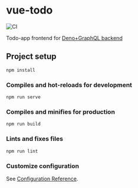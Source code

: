 # vue-todo

![CI](https://github.com/Marcholio/vue-todo/workflows/CI/badge.svg?branch=master)

Todo-app frontend for [Deno+GraphQL backend](https://github.com/Marcholio/deno-graphql-server)

## Project setup

```
npm install
```

### Compiles and hot-reloads for development

```
npm run serve
```

### Compiles and minifies for production

```
npm run build
```

### Lints and fixes files

```
npm run lint
```

### Customize configuration

See [Configuration Reference](https://cli.vuejs.org/config/).
